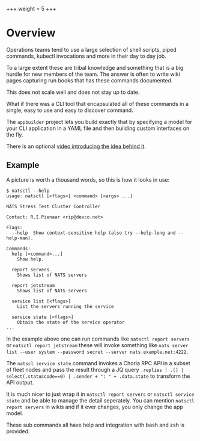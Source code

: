 +++
weight = 5
+++

# Overview

Operations teams tend to use a large selection of shell scripts, piped commands, kubectl invocations and more in their day to day job.

To a large extent these are tribal knowledge and something that is a big hurdle for new members of the team.  The answer is often to write wiki pages capturing run books that has these commands documented.

This does not scale well and does not stay up to date.

What if there was a CLI tool that encapsulated all of these commands in a single, easy to use and easy to discover command.

The `appbuilder` project lets you build exactly that by specifying a model for your CLI application in a YAML file and then building custom interfaces on the fly.

There is an optional [video introducing the idea behind it](https://youtu.be/-IUwoXEJK0c).

## Example

A picture is worth a thousand words, so this is how it looks in use:

```
$ natsctl --help
usage: natsctl [<flags>] <command> [<args> ...]

NATS Stress Test Cluster Controller

Contact: R.I.Pienaar <rip@devco.net>

Flags:
  --help  Show context-sensitive help (also try --help-long and --help-man).

Commands:
  help [<command>...]
    Show help.

  report servers
    Shows list of NATS servers

  report jetstream
    Shows list of NATS servers

  service list [<flags>]
    List the servers running the service

  service state [<flags>]
    Obtain the state of the service operator
...
```

In the example above one can run commands like `natsctl report servers` or `natsctl report jetstream` these will invoke something like `nats server list --user system --password secret --server nats.example.net:4222`.

The `natscl service state` command invokes a Choria RPC API in a subset of fleet nodes and pass the result through a JQ query `.replies | .[] | select(.statuscode==0) | .sender + ": " + .data.state` to transform the API output.

It is much nicer to just wrap it in `natsctl report servers` or `natsctl service state` and be able to manage the detail seperately.  You can mention `natsctl report servers` in wikis and if it ever changes, you only change the app model.

These sub commands all have help and integration with bash and zsh is provided.
